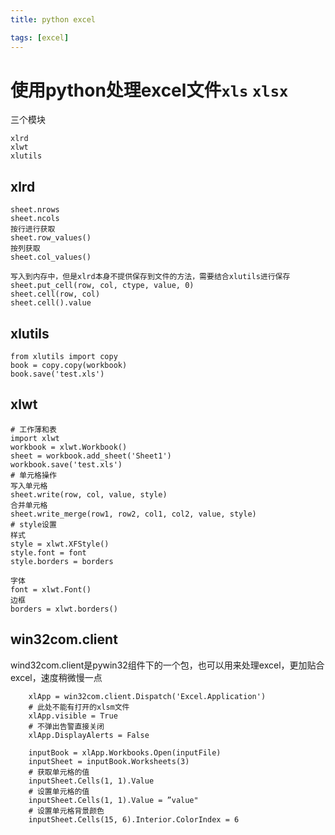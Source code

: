 ```yaml
---
title: python excel

tags: [excel]
---
```

# 使用python处理excel文件`xls` `xlsx`
三个模块
```
xlrd
xlwt
xlutils
```

## xlrd
```
sheet.nrows
sheet.ncols
按行进行获取
sheet.row_values()
按列获取
sheet.col_values()

写入到内存中，但是xlrd本身不提供保存到文件的方法，需要结合xlutils进行保存
sheet.put_cell(row, col, ctype, value, 0)
sheet.cell(row, col)
sheet.cell().value
```
## xlutils
```
from xlutils import copy
book = copy.copy(workbook)
book.save('test.xls')
```
## xlwt

```
# 工作薄和表
import xlwt
workbook = xlwt.Workbook()
sheet = workbook.add_sheet('Sheet1')
workbook.save('test.xls')
# 单元格操作
写入单元格
sheet.write(row, col, value, style)
合并单元格
sheet.write_merge(row1, row2, col1, col2, value, style)
# style设置
样式
style = xlwt.XFStyle()
style.font = font
style.borders = borders

字体
font = xlwt.Font()
边框
borders = xlwt.borders()
```

## win32com.client 
wind32com.client是pywin32组件下的一个包，也可以用来处理excel，更加贴合excel，速度稍微慢一点
```
    xlApp = win32com.client.Dispatch('Excel.Application')
    # 此处不能有打开的xlsm文件
    xlApp.visible = True
    # 不弹出告警直接关闭
    xlApp.DisplayAlerts = False

    inputBook = xlApp.Workbooks.Open(inputFile)
    inputSheet = inputBook.Worksheets(3)
    # 获取单元格的值
    inputSheet.Cells(1, 1).Value
    # 设置单元格的值
    inputSheet.Cells(1, 1).Value = ”value"
    # 设置单元格背景颜色
    inputSheet.Cells(15, 6).Interior.ColorIndex = 6
```

